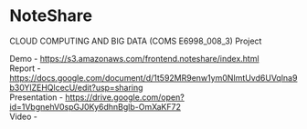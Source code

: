 # NoteShare
CLOUD COMPUTING AND BIG DATA (COMS E6998_008_3) Project <br/>


Demo - https://s3.amazonaws.com/frontend.noteshare/index.html <br/>
Report - https://docs.google.com/document/d/1t592MR9enw1ym0NImtUvd6UVqlna9b30YlZEHQlcecU/edit?usp=sharing <br/>
Presentation - https://drive.google.com/open?id=1VbgnehV0spGJ0Ky6dhnBglb-OmXaKF72 <br/>
Video -  <br/>
